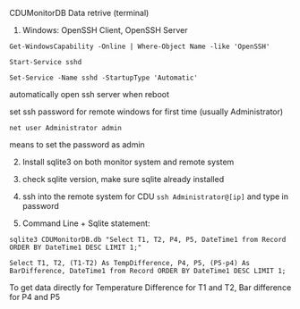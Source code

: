 CDUMonitorDB Data retrive (terminal)

1. Windows: OpenSSH Client, OpenSSH Server
```
Get-WindowsCapability -Online | Where-Object Name -like 'OpenSSH'

Start-Service sshd

Set-Service -Name sshd -StartupType 'Automatic'
```
automatically open ssh server when reboot


set ssh password for remote windows for first time (usually Administrator)
```
net user Administrator admin
```
means to set the password as admin


2. Install sqlite3 on both monitor system and remote system
3. check sqlite version, make sure sqlite already installed
4. ssh into the remote system for CDU
```ssh Administrator@[ip]```
and type in password

5. Command Line + Sqlite statement: 
```
sqlite3 CDUMonitorDB.db "Select T1, T2, P4, P5, DateTime1 from Record ORDER BY DateTime1 DESC LIMIT 1;"
```

```
Select T1, T2, (T1-T2) As TempDifference, P4, P5, (P5-p4) As BarDifference, DateTime1 from Record ORDER BY DateTime1 DESC LIMIT 1;
```
To get data directly for Temperature Difference for T1 and T2, Bar difference for P4 and P5
